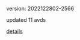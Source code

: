 version: 2022122802-2566

updated 11 avds

[details](https://github.com/0x74f917491bfa7ebfa379/ali_avd_db/blob/master/change_log/2022/12/28/02/2566.txt)